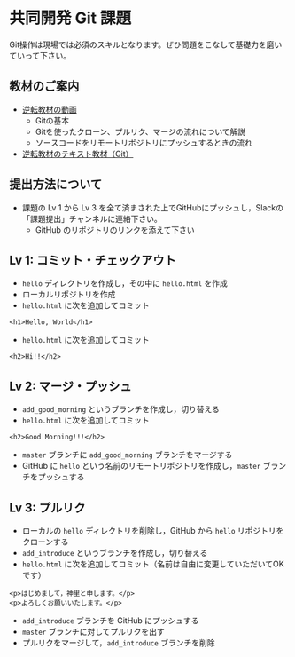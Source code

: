 # 共同開発 Git 課題
Git操作は現場では必須のスキルとなります。ぜひ問題をこなして基礎力を磨いていって下さい。

## 教材のご案内

- [逆転教材の動画](https://arcane-gorge-21903.herokuapp.com/movies)
  - Gitの基本
  - Gitを使ったクローン、プルリク、マージの流れについて解説
  - ソースコードをリモートリポジトリにプッシュするときの流れ
- [逆転教材のテキスト教材（Git）](https://arcane-gorge-21903.herokuapp.com/)

## 提出方法について

- 課題の Lv 1 から Lv 3 を全て済まされた上でGitHubにプッシュし，Slackの「課題提出」チャンネルに連絡下さい。
  - GitHub のリポジトリのリンクを添えて下さい

## Lv 1: コミット・チェックアウト

- `hello` ディレクトリを作成し，その中に `hello.html` を作成
- ローカルリポジトリを作成
- `hello.html` に次を追加してコミット

```
<h1>Hello, World</h1>
```

- `hello.html` に次を追加してコミット

```
<h2>Hi!!</h2>
```

## Lv 2: マージ・プッシュ

- `add_good_morning` というブランチを作成し，切り替える
- `hello.html` に次を追加してコミット

```
<h2>Good Morning!!!</h2>
```

- `master` ブランチに `add_good_morning` ブランチをマージする
- GitHub に `hello` という名前のリモートリポジトリを作成し，`master` ブランチをプッシュする

## Lv 3: プルリク

- ローカルの `hello` ディレクトリを削除し，GitHub から `hello` リポジトリをクローンする
- `add_introduce` というブランチを作成し，切り替える
- `hello.html` に次を追加してコミット（名前は自由に変更していただいてOKです）

```
<p>はじめまして，神里と申します。</p>
<p>よろしくお願いいたします。</p>
```

- `add_introduce` ブランチを GitHub にプッシュする
- `master` ブランチに対してプルリクを出す
- プルリクをマージして，`add_introduce` ブランチを削除